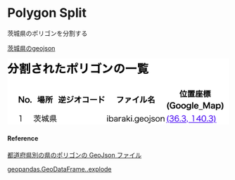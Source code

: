 Polygon Split
===============


茨城県のポリゴンを分割する

[茨城県のgeojson](https://github.com/ohwada/World_Countries/blob/main/geojson/japan_prefectures/geojson/ibaraki.geojson)

![split_log](https://github.com/ohwada/World_Countries/blob/main/geoPandas/polygon_explode/ibaraki/polygon_split/screenshots/split_log.png)

#### Reference

[都道府県別の県のポリゴンの GeoJson ファイル](https://github.com/ohwada/World_Countries/tree/main/geojson/japan_prefectures)

[geopandas.GeoDataFrame..explode](https://geopandas.org/en/stable/docs/reference/api/geopandas.GeoDataFrame.explode.html)
